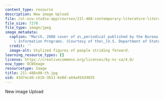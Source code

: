 ```yaml
---
content_type: resource
description: New image Upload
file: /ol-ocw-studio-app/courses/21l-488-contemporary-literature-literature-development-and-human-rights-spring-2008/43d7acddcb1b3b116e0da44a45434655_21l-488s08-th.jpg
file_size: 7278
file_type: image/jpeg
image_metadata:
  caption: "March, 2008 cover of a\_periodical published by the Bureau of International\
    \ Information Programs. (Courtesy of the\_[U.S. Department of State](http://www.america.gov/).)"
  credit: ''
  image-alt: Stylized figures of people striding forward.
learning_resource_types: []
license: https://creativecommons.org/licenses/by-nc-sa/4.0/
ocw_type: OCWImage
resourcetype: Image
title: 21l-488s08-th.jpg
uid: 43d7acdd-cb1b-3b11-6e0d-a44a45434655
---
```

New image Upload